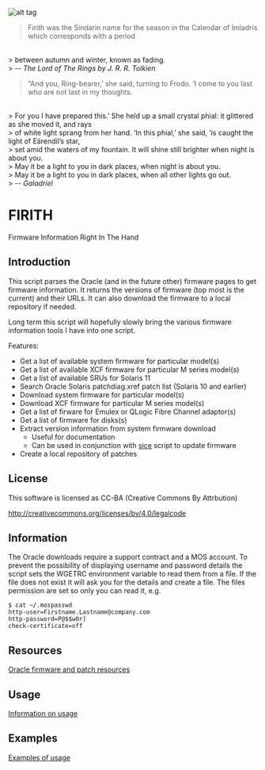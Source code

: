 ![alt tag](https://raw.githubusercontent.com/lateralblast/firith/master/firith.jpg)

> Firith was the Sindarin name for the season in the Calendar of Imladris which corresponds with a period
<br>
> between autumn and winter, known as fading.
<br>
> -- <cite>The Lord of The Rings by J. R. R. Tolkien</cite>



> “And you, Ring-bearer,’ she said, turning to Frodo. ‘I come to you last who are not last in my thoughts.
<br>
> For you I have prepared this.’ She held up a small crystal phial: it glittered as she moved it, and rays
<br>
> of white light sprang from her hand. ‘In this phial,’ she said, ‘is caught the light of Eärendil’s star,
<br>
> set amid the waters of my fountain. It will shine still brighter when night is about you.
<br>
> May it be a light to you in dark places, when night is about you.
<br>
> May it be a light to you in dark places, when all other lights go out.
<br>
> -- <cite>Galadriel</cite>

FIRITH
======

Firmware Information Right In The Hand

Introduction
------------

This script parses the Oracle (and in the future other) firmware pages to get
firmware information. It returns the versions of firmware (top most is the current)
and their URLs. It can also download the firmware to a local repository if needed.

Long term this script will hopefully slowly bring the various firmware information
tools I have into one script.

Features:

- Get a list of available system firmware for particular model(s)
- Get a list of available XCF firmware for particular M series model(s)
- Get a list of available SRUs for Solaris 11
- Search Oracle Solaris patchdiag.xref patch list (Solaris 10 and earlier)
- Download system firmware for particular model(s)
- Download XCF firmware for particular M series model(s)
- Get a list of firware for Emulex or QLogic Fibre Channel adaptor(s)
- Get a list of firmware for disks(s)
- Extract version information from system firmware download
  - Useful for documentation
  - Can be used in conjunction with [sice](https://github.com/lateralblast/sice) script to update firmware
- Create a local repository of patches

License
-------

This software is licensed as CC-BA (Creative Commons By Attrbution)

http://creativecommons.org/licenses/by/4.0/legalcode

Information
-----------

The Oracle downloads require a support contract and a MOS account. To prevent
the possibility of displaying username and password details the script sets the
WGETRC environment variable to read them from a file. If the file does not exist
it will ask you for the details and create a file. The files permission are set
so only you can read it, e.g.

```
$ cat ~/.mospasswd
http-user=Firstname.Lastname@company.com
http-password=P@$$w0r]
check-certificate=off
```

Resources
---------

[Oracle firmware and patch resources](https://github.com/lateralblast/firith/wiki/Resources)

Usage
-----

[Information on usage](https://github.com/lateralblast/firith/wiki/Usage)


Examples
--------

[Examples of usage](https://github.com/lateralblast/firith/wiki/Usage)

